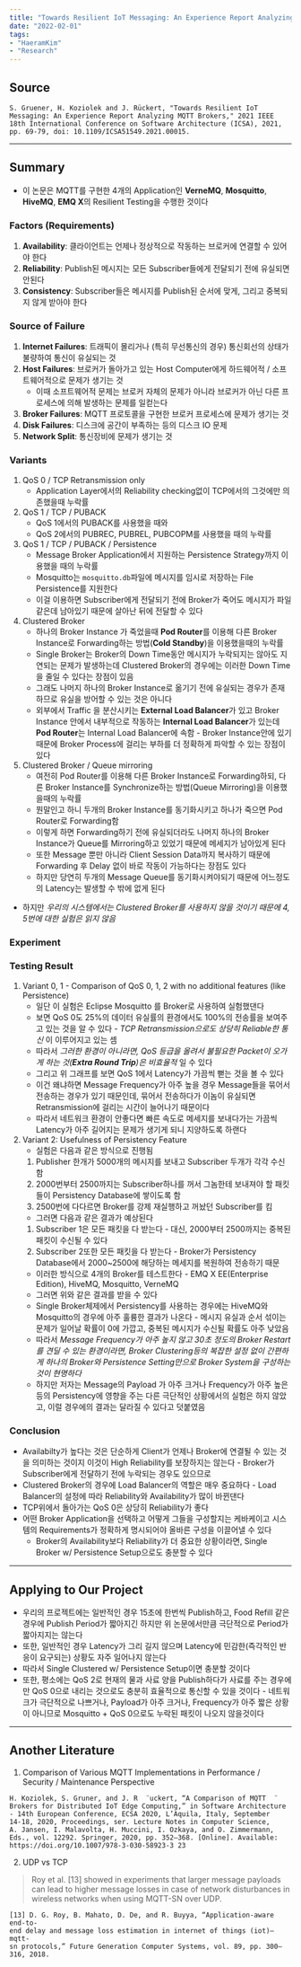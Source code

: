 ```yaml
---
title: "Towards Resilient IoT Messaging: An Experience Report Analyzing MQTT Brokers (IEEE, 2021)"
date: "2022-02-01"
tags:
- "HaeramKim"
- "Research"
---
```

## Source
```
S. Gruener, H. Koziolek and J. Rückert, "Towards Resilient IoT Messaging: An Experience Report Analyzing MQTT Brokers," 2021 IEEE 18th International Conference on Software Architecture (ICSA), 2021, pp. 69-79, doi: 10.1109/ICSA51549.2021.00015.
```
- - - -
## Summary
* 이 논문은 MQTT를 구현한 4개의 Application인 **VerneMQ**, **Mosquitto**, **HiveMQ**, **EMQ X**의 Resilient Testing을 수행한 것이다
### Factors (Requirements)
1. **Availability**: 클라이언트는 언제나 정상적으로 작동하는 브로커에 연결할 수 있어야 한다
2. **Reliability**: Publish된 메시지는 모든 Subscriber들에게 전달되기 전에 유실되면 안된다
3. **Consistency**: Subscriber들은 메시지를 Publish된 순서에 맞게, 그리고 중복되지 않게 받아야 한다
### Source of Failure
1. **Internet Failures**: 트래픽이 몰리거나 (특히 무선통신의 경우) 통신회선의 상태가 불량하여 통신이 유실되는 것
2. **Host Failures**: 브로커가 돌아가고 있는 Host Computer에게 하드웨어적 / 소프트웨어적으로 문제가 생기는 것
	* 이때 소프트웨어적 문제는 브로커 자체의 문제가 아니라 브로커가 아닌 다른 프로세스에 의해 발생하는 문제를 일컫는다
3. **Broker Failures**: MQTT 프로토콜을 구현한 브로커 프로세스에 문제가 생기는 것
4. **Disk Failures**: 디스크에 공간이 부족하는 등의 디스크 IO 문제
5. **Network Split**: 통신장비에 문제가 생기는 것
### Variants
1. QoS 0 / TCP Retransmission only
	* Application Layer에서의 Reliability checking없이 TCP에서의 그것에만 의존했을때 누락률
2. QoS 1 / TCP / PUBACK
	* QoS 1에서의 PUBACK를 사용했을 때와
	* QoS 2에서의 PUBREC, PUBREL, PUBCOPM를 사용했을 때의 누락률
3. QoS 1 / TCP / PUBACK / Persistence
	* Message Broker Application에서 지원하는 Persistence Strategy까지 이용했을 때의 누락률
	* Mosquitto는 `mosquitto.db`파일에 메시지를 임시로 저장하는 File Persistence를 지원한다
	* 이걸 이용하면 Subscriber에게 전달되기 전에 Broker가 죽어도 메시지가 파일같은데 남아있기 때문에 살아난 뒤에 전달할 수 있다
4. Clustered Broker
 	* 하나의 Broker Instance 가 죽었을때 **Pod Router**를 이용해 다른 Broker Instance로 Forwarding하는 방법(**Cold Standby**)을 이용했을때의 누락률
 	* Single Broker는 Broker의 Down Time동안 메시지가 누락되지는 않아도 지연되는 문제가 발생하는데 Clustered Broker의 경우에는 이러한 Down Time을 줄일 수 있다는 장점이 있음
 	* 그래도 나머지 하나의 Broker Instance로 옮기기 전에 유실되는 경우가 존재하므로 유실을 방어할 수 있는 것은 아니다
 	* 외부에서 Traffic 을 분산시키는 **External Load Balancer**가 있고 Broker Instance 안에서 내부적으로 작동하는 **Internal Load Balancer**가 있는데 **Pod Router**는 Internal Load Balancer에 속함 - Broker Instance안에 있기 때문에 Broker Process에 걸리는 부하를 더 정확하게 파악할 수 있는 장점이 있다
5. Clustered Broker / Queue mirroring
	* 여전히 Pod Router를 이용해 다른 Broker Instance로 Forwarding하되, 다른 Broker Instance를 Synchronize하는 방법(Queue Mirroring)을 이용했을때의 누락률
	* 뭔말인고 하니 두개의 Broker Instance를 동기화시키고 하나가 죽으면 Pod Router로 Forwarding함
	* 이렇게 하면 Forwarding하기 전에 유실되더라도 나머지 하나의 Broker Instance가 Queue를 Mirroring하고 있었기 때문에 메세지가 남아있게 된다
	* 또한 Message 뿐만 아니라 Client Session Data까지 복사하기 때문에 Forwarding 후 Delay 없이 바로 작동이 가능하다는 장점도 있다
	* 하지만 당연히 두개의 Message Queue를 동기화시켜야되기 때문에 어느정도의 Latency는 발생할 수 밖에 없게 된다
* 하지만 _우리의 시스템에서는 Clustered Broker를 사용하지 않을 것이기 때문에 4, 5번에 대한 실험은 읽지 않음_
### Experiment
### Testing Result
1. Variant 0, 1 - Comparison of QoS 0, 1, 2 with no additional features (like Persistence)
	* 일단 이 실험은 Eclipse Mosquitto 를 Broker로 사용하여 실험했댄다
	* 보면 QoS 0도 25%의 데이터 유실률의 환경에서도 100%의 전송률을 보여주고 있는 것을 알 수 있다 - _TCP Retransmission으로도 상당히 Reliable한 통신_ 이 이루어지고 있는 셈
	* 따라서 _그러한 환경이 아니라면, QoS 등급을 올려서 불필요한 Packet이 오가게 하는 것(**Extra Round Trip**)은 비효율적_ 일 수 있다
	* 그리고 위 그래프를 보면 QoS 1에서 Latency가 가끔씩 뻗는 것을 볼 수 있다
	* 이건 왜냐하면 Message Frequency가 아주 높을 경우 Message들을 묶어서 전송하는 경우가 있기 때문인데, 묶어서 전송하다가 이놈이 유실되면 Retransmission에 걸리는 시간이 늘어나기 때문이다
	* 따라서 네트워크 환경이 안좋다면 빠른 속도로 메세지를 보내다가는 가끔씩 Latency가 아주 길어지는 문제가 생기게 되니 지양하도록 하랜다
2. Variant 2: Usefulness of Persistency Feature
	* 실험은 다음과 같은 방식으로 진행됨
    1. Publisher 한개가 5000개의 메시지를 보내고 Subscriber 두개가 각각 수신함
	2. 2000번부터 2500까지는 Subscriber하나를 꺼서 그놈한테 보내져야 할 패킷들이 Persistency Database에 쌓이도록 함
	3. 2500번에 다다르면 Broker를 강제 재실행하고 꺼놨던 Subscriber를 킴
	* 그러면 다음과 같은 결과가 예상된다
	1. Subscriber 1은 모든 패킷을 다 받는다 - 대신, 2000부터 2500까지는 중복된 패킷이 수신될 수 있다
	2. Subscriber 2또한 모든 패킷을 다 받는다 - Broker가 Persistency Database에서 2000~2500에 해당하는 메세지를 복원하여 전송하기 때문
	* 이러한 방식으로 4개의 Broker를 테스트한다 - EMQ X EE(Enterprise Edition), HiveMQ, Mosquitto, VerneMQ
	* 그러면 위와 같은 결과를 받을 수 있다
	* Single Broker체제에서 Persistency를 사용하는 경우에는 HiveMQ와 Mosquitto의 경우에 아주 훌륭한 결과가 나온다 - 메시지 유실과 순서 섞이는 문제가 일어날 확률이 0에 가깝고, 중복된 메시지가 수신될 확률도 아주 낮았음
	* 따라서 _Message Frequency가 아주 높지 않고 30초 정도의 Broker Restart를 견딜 수 있는 환경이라면, Broker Clustering등의 복잡한 설정 없이 간편하게 하나의 Broker와 Persistence Setting만으로 Broker System을 구성하는 것이 현명하다_
	* 하지만 저자는 Message의 Payload 가 아주 크거나 Frequency가 아주 높은 등의 Persistency에 영향을 주는 다른 극단적인 상황에서의 실험은 하지 않았고, 이럴 경우에의 결과는 달라질 수 있다고 덧붙였음
### Conclusion
* Availabilty가 높다는 것은 단순하게 Client가 언제나 Broker에 연결될 수 있는 것을 의미하는 것이지 이것이 High Reliability를 보장하지는 않는다 - Broker가 Subscriber에게 전달하기 전에 누락되는 경우도 있으므로
* Clustered Broker의 경우에 Load Balancer의 역할은 매우 중요하다 - Load Balancer의 설정에 따라 Reliability와 Availability가 많이 바뀐댄다
* TCP위에서 돌아가는 QoS 0은 상당히 Reliability가 좋다
* 어떤 Broker Application을 선택하고 어떻게 그들을 구성할지는 케바케이고 시스템의 Requirements가 정확하게 명시되어야 올바른 구성을 이끌어낼 수 있다
	* Broker의 Availability보다 Reliability가 더 중요한 상황이라면, Single Broker w/ Persistence Setup으로도 충분할 수 있다
- - - -
## Applying to Our Project
* 우리의 프로젝트에는 일반적인 경우 15초에 한번씩 Publish하고, Food Refill 같은 경우에 Publish Period가 짧아지긴 하지만 위 논문에서만큼 극단적으로 Period가 짧아지지는 않는다
* 또한, 일반적인 경우 Latency가 그리 길지 않으며 Latency에 민감한(즉각적인 반응이 요구되는) 상황도 자주 일어나지 않는다
* 따라서 Single Clustered w/ Persistence Setup이면 충분할 것이다
* 또한, 평소에는 QoS 2로 현재의 물과 사료 양을 Publish하다가 사료를 주는 경우에만 QoS 0으로 내리는 것으로도 충분히 효율적으로 통신할 수 있을 것이다 - 네트워크가 극단적으로 나쁘거나, Payload가 아주 크거나, Frequency가 아주 짧은 상황이 아니므로 Mosquitto + QoS 0으로도 누락된 패킷이 나오지 않을것이다
- - - -
## Another Literature
1. Comparison of Various MQTT Implementations in Performance / Security / Maintenance Perspective
```
H. Koziolek, S. Gruner, and J. R  ̈ uckert, “A Comparison of MQTT  ̈
Brokers for Distributed IoT Edge Computing,” in Software Architecture
- 14th European Conference, ECSA 2020, L’Aquila, Italy, September
14-18, 2020, Proceedings, ser. Lecture Notes in Computer Science,
A. Jansen, I. Malavolta, H. Muccini, I. Ozkaya, and O. Zimmermann,
Eds., vol. 12292. Springer, 2020, pp. 352–368. [Online]. Available:
https://doi.org/10.1007/978-3-030-58923-3 23
```
2. UDP vs TCP
> Roy et al. [13] showed in experiments that larger message payloads can lead to higher message losses in case of network disturbances in wireless networks when using MQTT-SN over UDP.  
```
[13] D. G. Roy, B. Mahato, D. De, and R. Buyya, “Application-aware end-to-
end delay and message loss estimation in internet of things (iot)—mqtt-
sn protocols,” Future Generation Computer Systems, vol. 89, pp. 300–
316, 2018.
```
